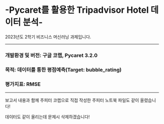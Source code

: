 # -Pycaret를 활용한 Tripadvisor Hotel 데이터 분석-
2023년도 2학기 비즈니스 머신러닝 과제입니다.

____

### 개발환경 및 버전: 구글 코랩, Pycaret 3.2.0
### 목적: 데이터를 통한 평점예측(Target: bubble_rating)
### 평가지표: RMSE
____

보고서 내용과 함께 주피터 코랩으로 직접 작성한 주피터 노트북 파일도 같이 올렸습니다!


데이터도 같이 올리는데 문제시 삭제하겠습니다!
